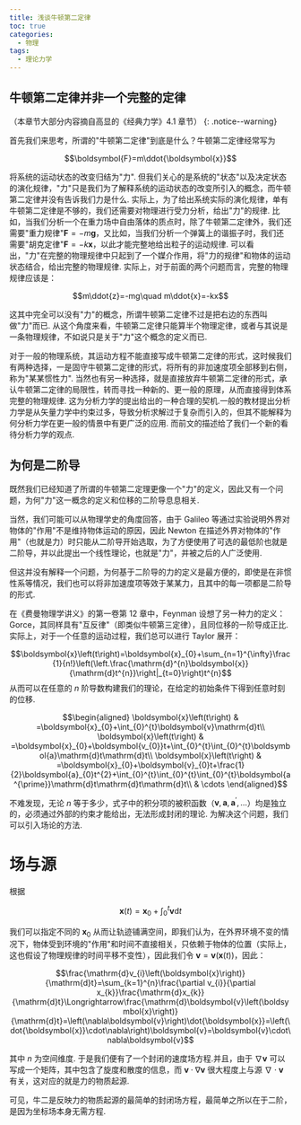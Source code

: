 ```yaml
---
title: 浅谈牛顿第二定律
toc: true
categories:
  - 物理
tags:
  - 理论力学
---
```


<!-- more -->

## 牛顿第二定律并非一个完整的定律

（本章节大部分内容摘自高显的《经典力学》4.1 章节）
{: .notice--warning}

首先我们来思考，所谓的"牛顿第二定律"到底是什么？牛顿第二定律经常写为

$$\boldsymbol{F}=m\ddot{\boldsymbol{x}}$$

将系统的运动状态的改变归结为"力".
但我们关心的是系统的"状态"以及决定状态的演化规律，"力"只是我们为了解释系统的运动状态的改变所引入的概念，而牛顿第二定律并没有告诉我们力是什么.
实际上，为了给出系统实际的演化规律，单有牛顿第二定律是不够的，我们还需要对物理进行受力分析，给出"力"的规律.
比如，当我们分析一个在重力场中自由落体的质点时，除了牛顿第二定律外，我们还需要"重力规律"$\boldsymbol{F}=-m\boldsymbol{g}$，又比如，当我们分析一个弹簧上的谐振子时，我们还需要"胡克定律"$\boldsymbol{F}=-k\boldsymbol{x}$，以此才能完整地给出粒子的运动规律.
可以看出，"力"在完整的物理规律中只起到了一个媒介作用，将"力的规律"和物体的运动状态结合，给出完整的物理规律.
实际上，对于前面的两个问题而言，完整的物理规律应该是：

$$m\ddot{z}=-mg\quad m\ddot{x}=-kx$$

这其中完全可以没有"力"的概念，所谓牛顿第二定律不过是把右边的东西叫做"力"而已.
从这个角度来看，牛顿第二定律只能算半个物理定律，或者与其说是一条物理规律，不如说只是关于"力"这个概念的定义而已.

对于一般的物理系统，其运动方程不能直接写成牛顿第二定律的形式，这时候我们有两种选择，一是固守牛顿第二定律的形式，将所有的非加速度项全部移到右侧，称为"某某惯性力".
当然也有另一种选择，就是直接放弃牛顿第二定律的形式，承认牛顿第二定律的局限性，转而寻找一种新的、更一般的原理，从而直接得到体系完整的物理规律.
这为分析力学的提出给出的一种合理的契机.一般的教材提出分析力学是从矢量力学中约束过多，导致分析求解过于复杂而引入的，但其不能解释为何分析力学在更一般的情景中有更广泛的应用.
而前文的描述给了我们一个新的看待分析力学的观点.

## 为何是二阶导

既然我们已经知道了所谓的牛顿第二定理更像一个"力"的定义，因此又有一个问题，为何"力"这一概念的定义和位移的二阶导息息相关.

当然，我们可能可以从物理学史的角度回答，由于 Galileo
等通过实验说明外界对物体的"作用"不是维持物体运动的原因，因此 Newton
在描述外界对物体的"作用"（也就是力）时只能从二阶导开始选取，为了方便使用了可选的最低阶也就是二阶导，并以此提出一个线性理论，也就是"力"，并被之后的人广泛使用.

但这并没有解释一个问题，为何基于二阶导的力的定义是最方便的，即使是在非惯性系等情况，我们也可以将非加速度项等效于某某力，且其中的每一项都是二阶导的形式.

在《费曼物理学讲义》的第一卷第 12 章中，Feynman
设想了另一种力的定义：Gorce，其同样具有"互反律"（即类似牛顿第三定律），且同位移的一阶导成正比.
实际上，对于一个任意的运动过程，我们总可以进行 Taylor 展开：

$$\boldsymbol{x}\left(t\right)=\boldsymbol{x}_{0}+\sum_{n=1}^{\infty}\frac{1}{n!}\left(\left.\frac{\mathrm{d}^{n}\boldsymbol{x}}{\mathrm{d}t^{n}}\right|_{t=0}\right)t^{n}$$
从而可以在任意的 $n$ 阶导数构建我们的理论，在给定的初始条件下得到任意时刻的位移.

$$\begin{aligned}
\boldsymbol{x}\left(t\right) & =\boldsymbol{x}_{0}+\int_{0}^{t}\boldsymbol{v}\mathrm{d}t\\
\boldsymbol{x}\left(t\right) & =\boldsymbol{x}_{0}+\boldsymbol{v_{0}}t+\int_{0}^{t}\int_{0}^{t}\boldsymbol{a}\mathrm{d}t\mathrm{d}t\\
\boldsymbol{x}\left(t\right) & =\boldsymbol{x}_{0}+\boldsymbol{v}_{0}t+\frac{1}{2}\boldsymbol{a}_{0}t^{2}+\int_{0}^{t}\int_{0}^{t}\int_{0}^{t}\boldsymbol{a^{\prime}}\mathrm{d}t\mathrm{d}t\mathrm{d}t\\
 & \cdots
\end{aligned}$$

不难发现，无论 $n$ 等于多少，式子中的积分项的被积函数（$\boldsymbol{v},\boldsymbol{a},\boldsymbol{a}^{\prime},\dots$）均是独立的，必须通过外部的约束才能给出，无法形成封闭的理论.
为解决这个问题，我们可以引入场论的方法.

# 场与源

根据

$$\boldsymbol{x}\left(t\right)=\boldsymbol{x}_{0}+\int_{0}^{t}\boldsymbol{v}\mathrm{d}t$$

我们可以指定不同的 $\boldsymbol{x}_{0}$ 从而让轨迹铺满空间，即我们认为，在外界环境不变的情况下，物体受到环境的"作用"和时间不直接相关，只依赖于物体的位置（实际上，这也假设了物理规律的时间平移不变性），因此我们令 $\boldsymbol{v}=\boldsymbol{v}\left(\boldsymbol{x}\left(t\right)\right)$，因此：

$$\frac{\mathrm{d}v_{i}\left(\boldsymbol{x}\right)}{\mathrm{d}t}=\sum_{k=1}^{n}\frac{\partial v_{i}}{\partial x_{k}}\frac{\mathrm{d}x_{k}}{\mathrm{d}t}\Longrightarrow\frac{\mathrm{d}\boldsymbol{v}\left(\boldsymbol{x}\right)}{\mathrm{d}t}=\left(\nabla\boldsymbol{v}\right)\dot{\boldsymbol{x}}=\left(\dot{\boldsymbol{x}}\cdot\nabla\right)\boldsymbol{v}=\boldsymbol{v}\cdot\nabla\boldsymbol{v}$$

其中 $n$ 为空间维度. 于是我们便有了一个封闭的速度场方程.并且，由于 $\nabla\boldsymbol{v}$ 可以写成一个矩阵，其中包含了旋度和散度的信息，而 $\boldsymbol{v}\cdot\nabla\boldsymbol{v}$ 很大程度上与源 $\nabla\cdot\boldsymbol{v}$ 有关，这对应的就是力的物质起源.

可见，牛二是反映力的物质起源的最简单的封闭场方程，最简单之所以在于二阶，是因为坐标场本身无需方程.
